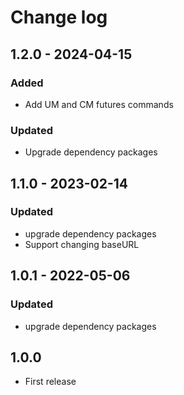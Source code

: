 # Change log

## 1.2.0 - 2024-04-15

### Added
- Add UM and CM futures commands

### Updated
- Upgrade dependency packages


## 1.1.0 - 2023-02-14

### Updated
- upgrade dependency packages
- Support changing baseURL

## 1.0.1 - 2022-05-06

### Updated
- upgrade dependency packages

## 1.0.0 
- First release
